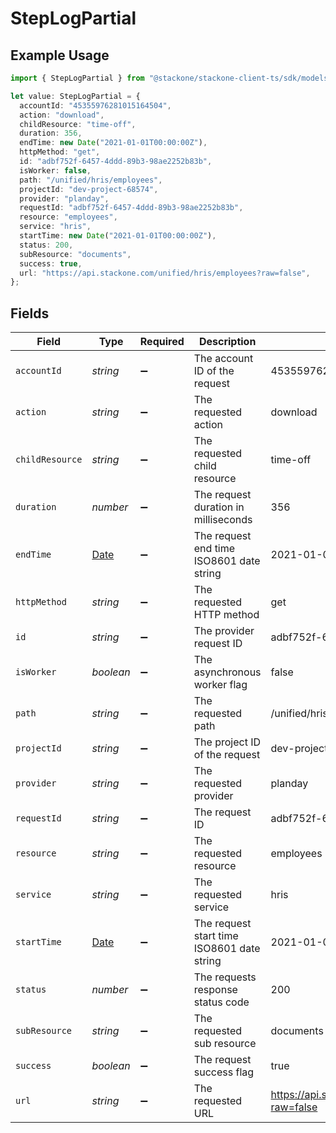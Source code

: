 # StepLogPartial

## Example Usage

```typescript
import { StepLogPartial } from "@stackone/stackone-client-ts/sdk/models/shared";

let value: StepLogPartial = {
  accountId: "45355976281015164504",
  action: "download",
  childResource: "time-off",
  duration: 356,
  endTime: new Date("2021-01-01T00:00:00Z"),
  httpMethod: "get",
  id: "adbf752f-6457-4ddd-89b3-98ae2252b83b",
  isWorker: false,
  path: "/unified/hris/employees",
  projectId: "dev-project-68574",
  provider: "planday",
  requestId: "adbf752f-6457-4ddd-89b3-98ae2252b83b",
  resource: "employees",
  service: "hris",
  startTime: new Date("2021-01-01T00:00:00Z"),
  status: 200,
  subResource: "documents",
  success: true,
  url: "https://api.stackone.com/unified/hris/employees?raw=false",
};
```

## Fields

| Field                                                                                         | Type                                                                                          | Required                                                                                      | Description                                                                                   | Example                                                                                       |
| --------------------------------------------------------------------------------------------- | --------------------------------------------------------------------------------------------- | --------------------------------------------------------------------------------------------- | --------------------------------------------------------------------------------------------- | --------------------------------------------------------------------------------------------- |
| `accountId`                                                                                   | *string*                                                                                      | :heavy_minus_sign:                                                                            | The account ID of the request                                                                 | 45355976281015164504                                                                          |
| `action`                                                                                      | *string*                                                                                      | :heavy_minus_sign:                                                                            | The requested action                                                                          | download                                                                                      |
| `childResource`                                                                               | *string*                                                                                      | :heavy_minus_sign:                                                                            | The requested child resource                                                                  | time-off                                                                                      |
| `duration`                                                                                    | *number*                                                                                      | :heavy_minus_sign:                                                                            | The request duration in milliseconds                                                          | 356                                                                                           |
| `endTime`                                                                                     | [Date](https://developer.mozilla.org/en-US/docs/Web/JavaScript/Reference/Global_Objects/Date) | :heavy_minus_sign:                                                                            | The request end time ISO8601 date string                                                      | 2021-01-01T00:00:00Z                                                                          |
| `httpMethod`                                                                                  | *string*                                                                                      | :heavy_minus_sign:                                                                            | The requested HTTP method                                                                     | get                                                                                           |
| `id`                                                                                          | *string*                                                                                      | :heavy_minus_sign:                                                                            | The provider request ID                                                                       | adbf752f-6457-4ddd-89b3-98ae2252b83b                                                          |
| `isWorker`                                                                                    | *boolean*                                                                                     | :heavy_minus_sign:                                                                            | The asynchronous worker flag                                                                  | false                                                                                         |
| `path`                                                                                        | *string*                                                                                      | :heavy_minus_sign:                                                                            | The requested path                                                                            | /unified/hris/employees                                                                       |
| `projectId`                                                                                   | *string*                                                                                      | :heavy_minus_sign:                                                                            | The project ID of the request                                                                 | dev-project-68574                                                                             |
| `provider`                                                                                    | *string*                                                                                      | :heavy_minus_sign:                                                                            | The requested provider                                                                        | planday                                                                                       |
| `requestId`                                                                                   | *string*                                                                                      | :heavy_minus_sign:                                                                            | The request ID                                                                                | adbf752f-6457-4ddd-89b3-98ae2252b83b                                                          |
| `resource`                                                                                    | *string*                                                                                      | :heavy_minus_sign:                                                                            | The requested resource                                                                        | employees                                                                                     |
| `service`                                                                                     | *string*                                                                                      | :heavy_minus_sign:                                                                            | The requested service                                                                         | hris                                                                                          |
| `startTime`                                                                                   | [Date](https://developer.mozilla.org/en-US/docs/Web/JavaScript/Reference/Global_Objects/Date) | :heavy_minus_sign:                                                                            | The request start time ISO8601 date string                                                    | 2021-01-01T00:00:00Z                                                                          |
| `status`                                                                                      | *number*                                                                                      | :heavy_minus_sign:                                                                            | The requests response status code                                                             | 200                                                                                           |
| `subResource`                                                                                 | *string*                                                                                      | :heavy_minus_sign:                                                                            | The requested sub resource                                                                    | documents                                                                                     |
| `success`                                                                                     | *boolean*                                                                                     | :heavy_minus_sign:                                                                            | The request success flag                                                                      | true                                                                                          |
| `url`                                                                                         | *string*                                                                                      | :heavy_minus_sign:                                                                            | The requested URL                                                                             | https://api.stackone.com/unified/hris/employees?raw=false                                     |